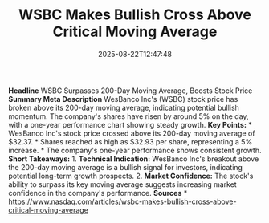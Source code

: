 ﻿---
title: "WSBC Makes Bullish Cross Above Critical Moving Average"
date: "2025-08-22T12:47:48"
category: "Markets"
summary: ""
slug: "wsbc makes bullish cross above critical moving average"
source_urls:
  - "https://www.nasdaq.com/articles/wsbc-makes-bullish-cross-above-critical-moving-average"
seo:
  title: "WSBC Makes Bullish Cross Above Critical Moving Average | Hash n Hedge"
  description: ""
  keywords: ["news", "markets", "brief"]
---
**Headline** WSBC Surpasses 200-Day Moving Average, Boosts Stock Price  **Summary Meta Description** WesBanco Inc's (WSBC) stock price has broken above its 200-day moving average, indicating potential bullish momentum. The company's shares have risen by around 5% on the day, with a one-year performance chart showing steady growth.  **Key Points:**  * WesBanco Inc's stock price crossed above its 200-day moving average of $32.37. * Shares reached as high as $32.93 per share, representing a 5% increase. * The company's one-year performance shows consistent growth.  **Short Takeaways:**  1. **Technical Indication:** WesBanco Inc's breakout above the 200-day moving average is a bullish signal for investors, indicating potential long-term growth prospects. 2. **Market Confidence:** The stock's ability to surpass its key moving average suggests increasing market confidence in the company's performance.  **Sources** * https://www.nasdaq.com/articles/wsbc-makes-bullish-cross-above-critical-moving-average 
